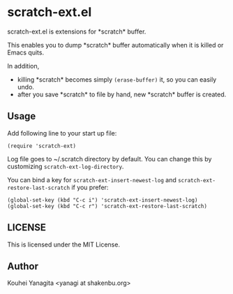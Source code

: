 scratch-ext.el
==============

scratch-ext.el is extensions for \*scratch\* buffer.

This enables you to dump \*scratch\* buffer automatically
when it is killed or Emacs quits.

In addition,

* killing \*scratch\* becomes simply `(erase-buffer)` it, so you can easily undo.
* after you save \*scratch\* to file by hand, new \*scratch\* buffer is created.


Usage
-----

Add following line to your start up file:

```elisp
(require 'scratch-ext)
```

Log file goes to ~/.scratch directory by default. You can change this
by customizing `scratch-ext-log-directory`.

You can bind a key for `scratch-ext-insert-newest-log` and
`scratch-ext-restore-last-scratch` if you prefer:

```elisp
(global-set-key (kbd "C-c i") 'scratch-ext-insert-newest-log)
(global-set-key (kbd "C-c r") 'scratch-ext-restore-last-scratch)
```

LICENSE
-------

This is licensed under the MIT License.


Author
------

Kouhei Yanagita \<yanagi at shakenbu.org\>
